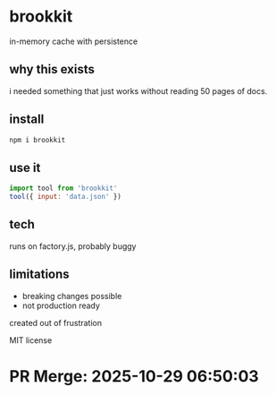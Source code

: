 # brookkit

in-memory cache with persistence

## why this exists

i needed something that just works without reading 50 pages of docs.

## install

```bash
npm i brookkit
```

## use it

```js
import tool from 'brookkit'
tool({ input: 'data.json' })
```

## tech

runs on factory.js, probably buggy

## limitations

- breaking changes possible
- not production ready

created out of frustration

MIT license

# PR Merge: 2025-10-29 06:50:03
